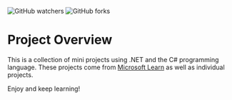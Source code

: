 ![GitHub watchers](https://img.shields.io/github/watchers/ARidwanW/arw-dotnet-project?label=Views) ![GitHub forks](https://img.shields.io/github/forks/ARidwanW/arw-dotnet-project)


# Project Overview
This is a collection of mini projects using .NET and the C# programming language. These projects come from [Microsoft Learn](learn.microsoft.com) as well as individual projects. 

Enjoy and keep learning!